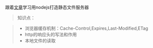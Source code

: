 跟着[文章](https://cnodejs.org/topic/4f16442ccae1f4aa27001071)学习用nodejs打造静态文件服务器
> 知识点：

> - 浏览器缓存机制：Cache-Control,Expires,Last-Modified,ETag
> - http的响应头的写法和作用
> - 本地文件的读取